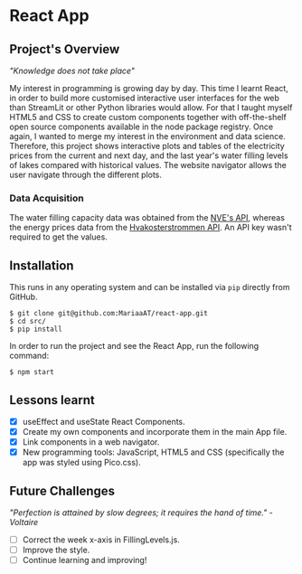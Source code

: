 # React App

## Project's Overview
*"Knowledge does not take place"* 

My interest in programming is growing day by day. This time I learnt React, in order to build more 
customised interactive user interfaces for the web than StreamLit or other Python libraries would allow. 
For that I taught myself HTML5 and CSS to create custom components together with off-the-shelf open source 
components available in the node package registry. Once again, I wanted to merge my interest in the environment 
and data science. Therefore, this project shows interactive plots and tables of the electricity prices from the 
current and next day, and the last year's water filling levels of lakes compared with historical values. The 
website navigator allows the user navigate through the different plots. 

### Data Acquisition

The water filling capacity data was obtained from the [NVE's API](http://api.nve.no/doc/magasinstatistikk/), 
whereas the energy prices data from the [Hvakosterstrommen API](https://www.hvakosterstrommen.no/strompris-api).
An API key wasn't required to get the values.

## Installation

This runs in any operating system and can be installed via `pip` directly from GitHub.

```
$ git clone git@github.com:MariaaAT/react-app.git 
$ cd src/
$ pip install 
```

In order to run the project and see the React App, run the following command:

```
$ npm start 
```

## Lessons learnt

- [x] useEffect and useState React Components.
- [x] Create my own components and incorporate them in the main App file.
- [x] Link components in a web navigator.
- [x] New programming tools: JavaScript, HTML5 and CSS (specifically the app was styled using Pico.css).

## Future Challenges

*"Perfection is attained by slow degrees; it requires the hand of time."*
                                                                        - *Voltaire*

- [ ] Correct the week x-axis in FillingLevels.js.
- [ ] Improve the style.
- [ ] Continue learning and improving!